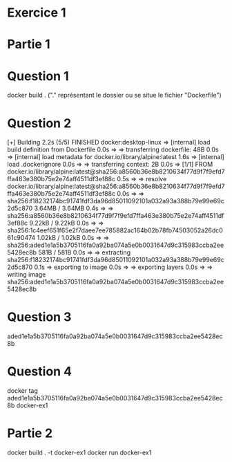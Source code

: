 # Exercice 1

# Partie 1

# Question 1
docker build . ("." représentant le dossier ou se situe le fichier "Dockerfile")

# Question 2
[+] Building 2.2s (5/5) FINISHED                                                                                                                                docker:desktop-linux
 => [internal] load build definition from Dockerfile                                                                                                            0.0s
 => => transferring dockerfile: 48B                                                                                                                             0.0s 
 => [internal] load metadata for docker.io/library/alpine:latest                                                                                                1.6s 
 => [internal] load .dockerignore                                                                                                                               0.0s
 => => transferring context: 2B                                                                                                                                 0.0s 
 => [1/1] FROM docker.io/library/alpine:latest@sha256:a8560b36e8b8210634f77d9f7f9efd7ffa463e380b75e2e74aff4511df3ef88c                                          0.5s 
 => => resolve docker.io/library/alpine:latest@sha256:a8560b36e8b8210634f77d9f7f9efd7ffa463e380b75e2e74aff4511df3ef88c                                          0.0s 
 => => sha256:f18232174bc91741fdf3da96d85011092101a032a93a388b79e99e69c2d5c870 3.64MB / 3.64MB                                                                  0.4s 
 => => sha256:a8560b36e8b8210634f77d9f7f9efd7ffa463e380b75e2e74aff4511df3ef88c 9.22kB / 9.22kB                                                                  0.0s 
 => => sha256:1c4eef651f65e2f7daee7ee785882ac164b02b78fb74503052a26dc061c90474 1.02kB / 1.02kB                                                                  0.0s 
 => => sha256:aded1e1a5b3705116fa0a92ba074a5e0b0031647d9c315983ccba2ee5428ec8b 581B / 581B                                                                      0.0s 
 => => extracting sha256:f18232174bc91741fdf3da96d85011092101a032a93a388b79e99e69c2d5c870                                                                       0.1s
 => exporting to image                                                                                                                                          0.0s 
 => => exporting layers                                                                                                                                         0.0s 
 => => writing image sha256:aded1e1a5b3705116fa0a92ba074a5e0b0031647d9c315983ccba2ee5428ec8b

 # Question 3
 aded1e1a5b3705116fa0a92ba074a5e0b0031647d9c315983ccba2ee5428ec8b

 # Question 4
 docker tag aded1e1a5b3705116fa0a92ba074a5e0b0031647d9c315983ccba2ee5428ec8b docker-ex1

 # Partie 2


 docker build . -t docker-ex1
 docker run docker-ex1